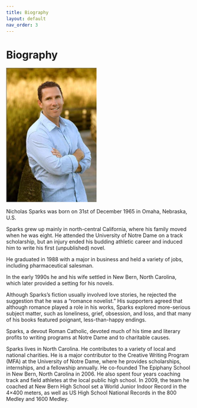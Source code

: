 ```yaml
---
title: Biography
layout: default
nav_order: 3
---
```


# Biography

![alt Sparks](../Images/SparksA1.png)

Nicholas Sparks was born on 31st of December 1965 in Omaha, Nebraska, U.S.

Sparks grew up mainly in north-central California, where his family moved when he was eight. He attended the University of Notre Dame on a track scholarship, but an injury ended his budding athletic career and induced him to write his first (unpublished) novel.

He graduated in 1988 with a major in business and held a variety of jobs, including pharmaceutical salesman.

In the early 1990s he and his wife settled in New Bern, North Carolina, which later provided a setting for his novels.

Although Sparks’s fiction usually involved love stories, he rejected the suggestion that he was a “romance novelist.” His supporters agreed that although romance played a role in his works, Sparks explored more-serious subject matter, such as loneliness, grief, obsession, and loss, and that many of his books featured poignant, less-than-happy endings.

Sparks, a devout Roman Catholic, devoted much of his time and literary profits to writing programs at Notre Dame and to charitable causes.

Sparks lives in North Carolina. He contributes to a variety of local and national charities. He is a major contributor to the Creative Writing Program (MFA) at the University of Notre Dame, where he provides scholarships, internships, and a fellowship annually. He co-founded The Epiphany School in New Bern, North Carolina in 2006. He also spent four years coaching track and field athletes at the local public high school. In 2009, the team he coached at New Bern High School set a World Junior Indoor Record in the 4×400 meters, as well as US High School National Records in the 800 Medley and 1600 Medley.